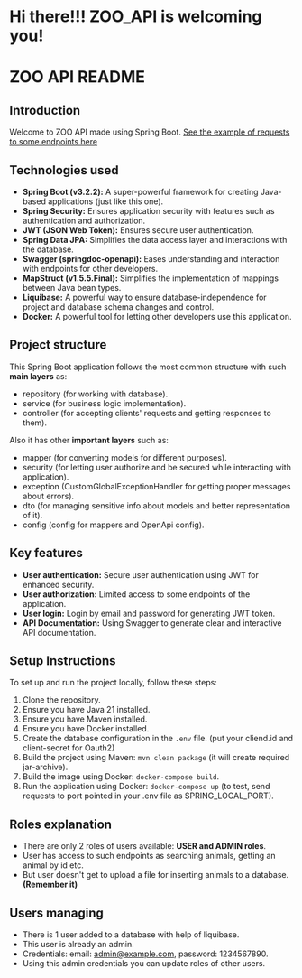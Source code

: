 # Hi there!!! ZOO_API is welcoming you!

# ZOO API README

## Introduction

Welcome to ZOO API made using Spring Boot.
[See the example of requests to some endpoints here](https://www.loom.com/share/47391f9860d34ad3ad6b00537024395b?sid=db339fa9-0205-4bdb-a782-0bd864e4efbc)

## Technologies used

- **Spring Boot (v3.2.2):** A super-powerful framework for creating Java-based applications (just like this one).
- **Spring Security:** Ensures application security with features such as authentication and authorization.
- **JWT (JSON Web Token):** Ensures secure user authentication.
- **Spring Data JPA:** Simplifies the data access layer and interactions with the database.
- **Swagger (springdoc-openapi):** Eases understanding and interaction with endpoints for other developers.
- **MapStruct (v1.5.5.Final):** Simplifies the implementation of mappings between Java bean types.
- **Liquibase:** A powerful way to ensure database-independence for project and database schema changes and control.
- **Docker:** A powerful tool for letting other developers use this application.

## Project structure

This Spring Boot application follows the most common structure with such **main layers** as:
- repository (for working with database).
- service (for business logic implementation).
- controller (for accepting clients' requests and getting responses to them).

Also it has other **important layers** such as:
- mapper (for converting models for different purposes).
- security (for letting user authorize and be secured while interacting with application).
- exception (CustomGlobalExceptionHandler for getting proper messages about errors).
- dto (for managing sensitive info about models and better representation of it).
- config (config for mappers and OpenApi config).

## Key features

- **User authentication:** Secure user authentication using JWT for enhanced security.
- **User authorization:** Limited access to some endpoints of the application.
- **User login:** Login by email and password for generating JWT token.
- **API Documentation:** Using Swagger to generate clear and interactive API documentation.

## Setup Instructions

To set up and run the project locally, follow these steps:

1. Clone the repository.
2. Ensure you have Java 21 installed.
3. Ensure you have Maven installed.
4. Ensure you have Docker installed.
5. Create the database configuration in the `.env` file. (put your cliend.id and client-secret for Oauth2)
6. Build the project using Maven: `mvn clean package` (it will create required jar-archive).
7. Build the image using Docker: `docker-compose build`.
8. Run the application using Docker: `docker-compose up` (to test, send requests to port pointed in your .env file as SPRING_LOCAL_PORT).

## Roles explanation

- There are only 2 roles of users available: **USER and ADMIN roles**.
- User has access to such endpoints as searching animals, getting an animal by id etc.
- But user doesn't get to upload a file for inserting animals to a database. **(Remember it)**

## Users managing

- There is 1 user added to a database with help of liquibase.
- This user is already an admin.
- Credentials: email: admin@example.com, password: 1234567890.
- Using this admin credentials you can update roles of other users.
